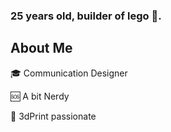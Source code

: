 ### 25 years old, builder of lego 🧱.


## About Me
:mortar_board: Communication Designer

🆘 A bit Nerdy

:rocket: 3dPrint passionate
